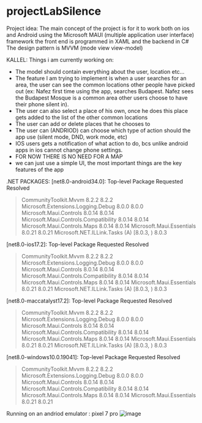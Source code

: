 # projectLabSilence

Project idea:
The main concept of the project is for it to work both on ios and Android 
using the Microsoft MAUI (multiple application user interface) framework
the front end is programmed in XAML and the backend in C#
The design pattern is MVVM (mode view view-model)



KALLEL:
Things i am currently working on:
- The model should contain everything about the user, location etc...
- The feature I am trying to implement is when a user searches for an area, the user can see the common locations other people have picked out (ex: Nafez first time using the app, searches Budapest. Nafez sees the Budapest Mosque is a common area other users choose to have their phone silent in).
- The user can also select a place of his own, once he does this place gets added to the list of the other common locations
- The user can add or delete places that he chooses to
- The user can (ANDRIOD) can choose which type of action should the app use (silent mode, DND, work mode, etc)
- IOS users gets a notification of what action to do, bcs unlike android apps in ios cannot change phone settings.
- FOR NOW THERE IS NO NEED FOR A MAP
- we can just use a simple UI, the most important things are the key features of the app


.NET PACKAGES:
   [net8.0-android34.0]:
   Top-level Package                               Requested   Resolved
   > CommunityToolkit.Mvvm                         8.2.2       8.2.2
   > Microsoft.Extensions.Logging.Debug            8.0.0       8.0.0
   > Microsoft.Maui.Controls                       8.0.14      8.0.14
   > Microsoft.Maui.Controls.Compatibility         8.0.14      8.0.14
   > Microsoft.Maui.Controls.Maps                  8.0.14      8.0.14
   > Microsoft.Maui.Essentials                     8.0.21      8.0.21
   > Microsoft.NET.ILLink.Tasks              (A)   [8.0.3, )   8.0.3

   [net8.0-ios17.2]:
   Top-level Package                               Requested   Resolved
   > CommunityToolkit.Mvvm                         8.2.2       8.2.2
   > Microsoft.Extensions.Logging.Debug            8.0.0       8.0.0
   > Microsoft.Maui.Controls                       8.0.14      8.0.14
   > Microsoft.Maui.Controls.Compatibility         8.0.14      8.0.14
   > Microsoft.Maui.Controls.Maps                  8.0.14      8.0.14
   > Microsoft.Maui.Essentials                     8.0.21      8.0.21
   > Microsoft.NET.ILLink.Tasks              (A)   [8.0.3, )   8.0.3

   [net8.0-maccatalyst17.2]:
   Top-level Package                               Requested   Resolved
   > CommunityToolkit.Mvvm                         8.2.2       8.2.2
   > Microsoft.Extensions.Logging.Debug            8.0.0       8.0.0
   > Microsoft.Maui.Controls                       8.0.14      8.0.14
   > Microsoft.Maui.Controls.Compatibility         8.0.14      8.0.14
   > Microsoft.Maui.Controls.Maps                  8.0.14      8.0.14
   > Microsoft.Maui.Essentials                     8.0.21      8.0.21
   > Microsoft.NET.ILLink.Tasks              (A)   [8.0.3, )   8.0.3

   [net8.0-windows10.0.19041]:
   Top-level Package                            Requested   Resolved
   > CommunityToolkit.Mvvm                      8.2.2       8.2.2
   > Microsoft.Extensions.Logging.Debug         8.0.0       8.0.0
   > Microsoft.Maui.Controls                    8.0.14      8.0.14
   > Microsoft.Maui.Controls.Compatibility      8.0.14      8.0.14
   > Microsoft.Maui.Controls.Maps               8.0.14      8.0.14
   > Microsoft.Maui.Essentials                  8.0.21      8.0.21

Running on an andriod emulator : pixel 7 pro
![image](https://github.com/NafezSayyad/projectLabSilence/assets/62516699/29d75bf6-10dc-4dbe-8f78-0fef9b208e3e)

